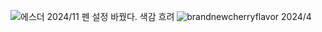 ![에스더](https://github.com/user-attachments/assets/b4a5db41-33de-4c37-b188-d83920cc5343) 2024/11
펜 설정 바꿨다. 색감 흐려
![brandnewcherryflavor](https://github.com/user-attachments/assets/261970d4-d75c-47be-9f5a-8ff64c844a54) 2024/4
